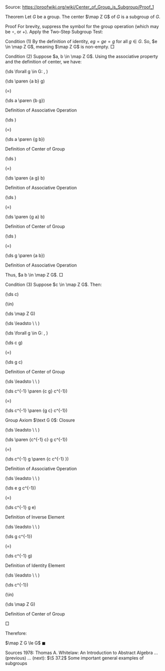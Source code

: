# 

Source: https://proofwiki.org/wiki/Center_of_Group_is_Subgroup/Proof_1



Theorem
Let $G$ be a group.
The center $\map Z G$ of $G$ is a subgroup of $G$.


Proof
For brevity, suppress the symbol for the group operation (which may be $\circ$, or $+$).
Apply the Two-Step Subgroup Test:


Condition $(1)$
By the definition of identity, $e g = g e = g$ for all $g \in G$.
So, $e \in \map Z G$, meaning $\map Z G$ is non-empty.
$\Box$


Condition $(2)$
Suppose $a, b \in \map Z G$.
Using the associative property and the definition of center, we have:











\(\ds \forall g \in G: \, \)



\(\ds \paren {a b} g\)

\(=\)







\(\ds a \paren {b g}\)





Definition of Associative Operation














\(\ds \)

\(=\)







\(\ds a \paren {g b}\)





Definition of Center of Group














\(\ds \)

\(=\)







\(\ds \paren {a g} b\)





Definition of Associative Operation














\(\ds \)

\(=\)







\(\ds \paren {g a} b\)





Definition of Center of Group














\(\ds \)

\(=\)







\(\ds g \paren {a b}\)





Definition of Associative Operation




Thus, $a b \in \map Z G$.
$\Box$


Condition $(3)$
Suppose $c \in \map Z G$. Then:














\(\ds c\)

\(\in\)







\(\ds \map Z G\)














\(\ds \leadsto \ \ \)

\(\ds \forall g \in G: \, \)



\(\ds c g\)

\(=\)







\(\ds g c\)





Definition of Center of Group








\(\ds \leadsto \ \ \)





\(\ds c^{-1} \paren {c g} c^{-1}\)

\(=\)







\(\ds c^{-1} \paren {g c} c^{-1}\)





Group Axiom $\text G 0$: Closure








\(\ds \leadsto \ \ \)





\(\ds \paren {c^{-1} c} g c^{-1}\)

\(=\)







\(\ds c^{-1} g \paren {c c^{-1} }\)





Definition of Associative Operation








\(\ds \leadsto \ \ \)





\(\ds e g c^{-1}\)

\(=\)







\(\ds c^{-1} g e\)





Definition of Inverse Element








\(\ds \leadsto \ \ \)





\(\ds g c^{-1}\)

\(=\)







\(\ds c^{-1} g\)





Definition of Identity Element








\(\ds \leadsto \ \ \)





\(\ds c^{-1}\)

\(\in\)







\(\ds \map Z G\)





Definition of Center of Group



$\Box$

Therefore:

$\map Z G \le G$
$\blacksquare$


Sources
1978: Thomas A. Whitelaw: An Introduction to Abstract Algebra ... (previous) ... (next): $\S 37.2$ Some important general examples of subgroups




